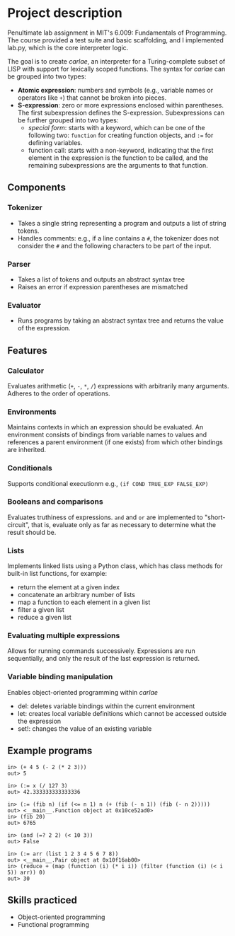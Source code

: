 # Project description
Penultimate lab assignment in MIT's 6.009: Fundamentals of Programming. The course provided a test suite and basic scaffolding, and I implemented lab.py, which is the core interpreter logic.

The goal is to create _carlae_, an interpreter for a Turing-complete subset of LISP with support for lexically scoped functions. The syntax for _carlae_ can be grouped into two types:
- **Atomic expression**: numbers and symbols (e.g., variable names or operators like `+`) that cannot be broken into pieces.
- **S-expression**: zero or more expressions enclosed within parentheses. The first subexpression defines the S-expression. Subexpressions can be further grouped into two types:
    - _special form_: starts with a keyword, which can be one of the following two: `function` for creating function objects, and `:=` for defining variables.
    - function call: starts with a non-keyword, indicating that the first element in the expression is the function to be called, and the remaining subexpressions are the arguments to that function.

## Components
### Tokenizer
- Takes a single string representing a program and outputs a list of string tokens.
- Handles comments: e.g., if a line contains a `#`, the tokenizer does not consider the `#` and the following characters to be part of the input.
### Parser
- Takes a list of tokens and outputs an abstract syntax tree
- Raises an error if expression parentheses are mismatched
### Evaluator
- Runs programs by taking an abstract syntax tree and returns the value of the expression.

## Features
### Calculator
Evaluates arithmetic (`+`, `-`, `*`, `/`) expressions with arbitrarily many arguments. Adheres to the order of operations.
### Environments
Maintains contexts in which an expression should be evaluated. An environment consists of bindings from variable names to values and references a parent environment (if one exists) from which other bindings are inherited. 
### Conditionals
Supports conditional executionm e.g., `(if COND TRUE_EXP FALSE_EXP)`
### Booleans and comparisons
Evaluates truthiness of expressions. `and` and `or` are implemented to "short-circuit", that is, evaluate only as far as necessary to determine what the result should be.
### Lists
Implements linked lists using a Python class, which has class methods for built-in list functions, for example:
- return the element at a given index
- concatenate an arbitrary number of lists
- map a function to each element in a given list
- filter a given list
- reduce a given list 
### Evaluating multiple expressions
Allows for running commands successively. Expressions are run sequentially, and only the result of the last expression is returned.
### Variable binding manipulation
Enables object-oriented programming within _carlae_
- del: deletes variable bindings within the current environment
- let: creates local variable definitions which cannot be accessed outside the expression
- set!: changes the value of an existing variable

## Example programs
```
in> (+ 4 5 (- 2 (* 2 3)))
out> 5
```
```
in> (:= x (/ 127 3)
out> 42.333333333333336
```
```
in> (:= (fib n) (if (<= n 1) n (+ (fib (- n 1)) (fib (- n 2)))))
out> <__main__.Function object at 0x10ce52ad0>
in> (fib 20)
out> 6765
```
```
in> (and (=? 2 2) (< 10 3))
out> False
```
```
in> (:= arr (list 1 2 3 4 5 6 7 8))
out> <__main__.Pair object at 0x10f16ab00>
in> (reduce + (map (function (i) (* i i)) (filter (function (i) (< i 5)) arr)) 0)
out> 30
```

## Skills practiced
- Object-oriented programming
- Functional programming


